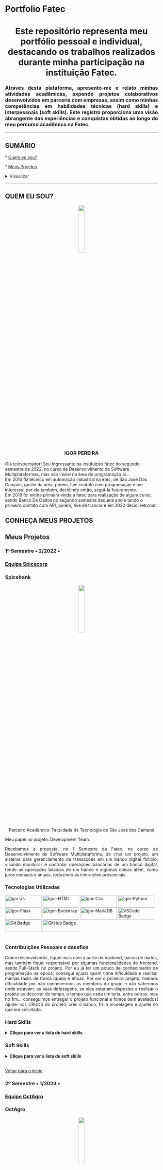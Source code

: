 # Portfolio Fatec
<h1 align="center">Este repositório representa meu portfólio pessoal e individual, destacando os trabalhos realizados durante minha participação na instituição Fatec.</h1>
<h3 align="justify">Através desta plataforma, apresento-me e relato minhas atividades acadêmicas, expondo projetos colaborativos desenvolvidos em parceria com empresas, assim como minhas competências em habilidades técnicas (hard skills) e interpessoais (soft skills). Este registro proporciona uma visão abrangente das experiências e conquistas obtidas ao longo do meu percurso acadêmico na Fatec.</h3>
<hr>
<h2> SUMÁRIO </h2>
<p>° <a href="#quem-eu-sou-?">Quem eu sou?</a></p>
<p>° <a href="#meus-projetos">Meus Projetos</a></p>
<details>
    <summary>Visualizar</summary>
    <div class="semestre1">
        <ul>
            <a href="#spicebank">1º Semestre • 2/2022 • SpiceCorp</a>
            <details>
                <summary>Detalhes</summary>
                <ul>° <a href="#tecnologias-utilizadas">Tecnologias Utilizadas</a></ul>
                <ul>° <a href="#contribuições-pessoais-e-desafios">Contribuições Pessoais e desafios</a></ul>
                <ul>° <a href="#hard-skills">Hard Skills</a></ul>
                <ul>° <a href="#hard-skills">Soft Skills</a></ul>
            </details>
        </ul>
    </div>
    <div class="semestre2">
        <ul>
            <a href="#octagro">2º Semestre • 1/2023 • OctAgro</a>
            <details>
                <summary>Detalhes</summary>
                <ul>° <a href="#tecnologias-utilizadas-">Tecnologias Utilizadas</a></ul>
                <ul>° <a href="#contribuições-pessoais-e-desafios-">Contribuições Pessoais e desafios</a></ul>
                <ul>° <a href="#hard-skills-">Hard Skills</a></ul>
                <ul>° <a href="#hard-skills-">Soft Skills</a></ul>
            </details>
        </ul>
    </div>
    <div class="semestre3">
        <ul>
            <a href="#ninetech">3º Semestre • 2/2023 • Ninetech</a>
            <details>
                <summary>Detalhes</summary>
                <ul>° <a href="#tecnologias-utilizadas--">Tecnologias Utilizadas</a></ul>
                <ul>° <a href="#contribuições-pessoais-e-desafios--">Contribuições Pessoais e desafios</a></ul>
                <ul>° <a href="#hard-skills--">Hard Skills</a></ul>
                <ul>° <a href="#hard-skills--">Soft Skills</a></ul>
            </details>
        </ul>
    </div>
</details>
<hr>

<h2> QUEM EU SOU?</h2>
<p align="center"><img src="https://github.com/igorpereira28.png" width="20%"></p>
<h3 align="center">IGOR PEREIRA</h3>
<p> Olá telespectador! Sou Ingressante na instituição fatec do segundo semestre de 2022, no curso de Desenvolvimento de Software Multiplataformas, mas não iniciei na área de programação aí...
<br>
Em 2016 fiz técnico em automação industrial na etec, de São José Dos Campos, gostei da área, porém, tive contato com programação e me interessei por ela também, decidindo então, segui-la futuramente.
<br>
Em 2019 foi minha primeira vinda a fatec para realização de algum curso, sendo Banco De Dados no segundo semestre daquele ano e tendo o primeiro contato com API, porém, tive de trancar e em 2022 decidi retornar.</p>

<h2>CONHEÇA MEUS PROJETOS</h2>

<div class="semestre1">
<h2>Meus Projetos</h2>
<h3>1º Semestre • 2/2022 • </h3>

<h3><a href="https://github.com/https-github-com-spicecorpdev/spicebank/">Equipe Spicecorp</a></h3>
<h3>Spicebank</h3>

<p align="center"><img src="https://github.com/https-github-com-spicecorpdev.png" width="20%"></img></p>

<p align="center">Parceiro Acadêmico: Faculdade de Tecnologia de São José dos Campos</p>

<p align="justify">Meu papel no projeto: Development Team.</p>

<p align="justify">Recebemos a proposta, no 1 Semestre da Fatec, no curso de Desenvolvimento de Software Multiplataforma, de criar um projeto, um sistema para gerenciamento de transações em um banco digital fictício, visando monitorar e controlar operações bancárias de um banco digital, tendo as operações básicas de um banco e algumas coisas além, como juros mensais e anuais, reduzindo as interações presenciais.</p>
<h3>Tecnologias Utilizadas</h3>
<div style="display: inline_block">
  <img align="center" alt="Igor-Js" height="40" width="120" src="https://img.shields.io/badge/JavaScript-323330?style=for-the-badge&logo=javascript&logoColor=F7DF1E" />
  <img align="center" alt="Igor-HTML" height="40" width="120" src="https://img.shields.io/badge/HTML5-E34F26?style=for-the-badge&logo=html5&logoColor=white" />
  <img align="center" alt="Igor-Css" height="40" width="120" src="https://img.shields.io/badge/CSS3-1572B6?style=for-the-badge&logo=css3&logoColor=white" />
  <img align="center" alt="Igor-Python" height="40" width="120" src="https://img.shields.io/badge/Python-3776AB?style=for-the-badge&logo=python&logoColor=white" />
  <img align="center" alt="Igor-Flask" height="40" width="120" src="https://img.shields.io/badge/Flask-000000?style=for-the-badge&logo=flask&logoColor=white" />
  <img align="center" alt="Igor-Bootstrap" height="40" width="120" src="https://img.shields.io/badge/Bootstrap-563D7C?style=for-the-badge&logo=bootstrap&logoColor=white" />
  <img align="center" alt="Igor-MariaDB" height="40" width="120" src="https://img.shields.io/badge/MariaDB-003545?style=for-the-badge&logo=mariadb&logoColor=white" />
  <img align="center" alt="VSCode Badge" height="40" width="120" src="https://img.shields.io/badge/VSCode-007ACC?style=for-the-badge&logo=visual-studio-code&logoColor=white" />
  <img align="center" alt="Git Badge" height="40" width="120" src="https://img.shields.io/badge/Git-F05032?style=for-the-badge&logo=git&logoColor=white" />
  <img align="center" alt="GitHub Badge" height="40" width="120" src="https://img.shields.io/badge/GitHub-181717?style=for-the-badge&logo=github&logoColor=white" />
</div>
<br>
<h3>Contribuições Pessoais e desafios</h3>
<p align="justify">Como desenvolvedor, fiquei mais com a parte do backend, banco de dados, mas também fiquei responsável por algumas funcionalidades do frontend, sendo Full-Stack no projeto.
Por eu já ter um pouco de conhecimento de programação na época, consegui ajudar quem tinha dificuldade e realizar minhas tasks de forma rápida e eficaz.
Por ser o primeiro projeto, tivemos dificuldade por não conhecermos os membros do grupo e não sabermos onde estavam, as suas defasagens, se eles estariam dispostos a realizar o projeto ao decorrer do tempo, o tempo que cada um teria, entre outros, mas no fim... conseguimos entregar o projeto funcional e fomos bem avaliados! 
Ajudei nos CRUDS do projeto, criei o banco, fiz a modelagem e ajudei no que era solicitado.</p>

<h3>Hard Skills</h3>
<details>
  <summary><b>Clique para ver a lista de hard skills</b></summary>
  <br>
  <table align="center">
    <tr>
      <th width="300px">Tecnologia/Metodologia</th>
      <th width="300px">Classificação</th>
    </tr>
    <tr>
      <td>Backend</td>
      <td>★★★★★</td>
    </tr>
    <tr>
      <td>MariaDB</td>
      <td>★★★★☆</td>
    </tr>
    <tr>
      <td>Figma</td>
      <td>★★☆☆☆</td>
    </tr>
    <tr>
      <td>FrontEnd</td>
      <td>★★★☆☆</td>
    </tr>
  </table>
</details>
<h3>Soft Skills</h3>
<details>
<summary><b>Clique para ver a lista de soft skills</b></summary>
  <br>
  <table align="center">
    <tr>
      <th width="300px">Habilidade</th>
      <th width="300px">Classificação</th>
    </tr>
    <tr>
      <td>Colaboração</td>
      <td>★★★★☆</td>
    </tr>
    <tr>
      <td>Organização</td>
      <td>★★★☆☆</td>
    </tr>
    <tr>
      <td>Planejamento</td>
      <td>★★★☆☆</td>
    </tr>
    <tr>
      <td>Autonomia</td>
      <td>★★★★★</td>
    </tr>
  </table>
</details>
<br>
<p><a href="#sumário">Voltar para o início</a></p>
</div>

<h3>2º Semestre • 1/2023 • </h3>

<h3><a href="https://github.com/OctAgro">Equipe OctAgro</a></h3>
<h3>OctAgro</h3>

<p align="center"><img src="https://github.com/OctAgro.png" width="20%"></img></p>

<p align="center">O projeto foi desenvolvido com a empresa parceira <a href="https://jaia.software">Jaia Software</a>, como cliente

<p align="justify">Meu papel no projeto: Development Team.</p>

<p align="justify">No 2° Semestre de curso, 1° Semestre do ano, o nosso cliente é a empresa Jaia Software, e nos fora proposto "Desenvolver um sistema de Inspeção de entrada para controle de recebimento de grãos."</p>
<div style="display: inline_block">
  <img align="center" alt="Igor-Js" height="40" width="120" src="https://img.shields.io/badge/JavaScript-323330?style=for-the-badge&logo=javascript&logoColor=F7DF1E" />
  <img align="center" alt="Igor-HTML" height="40" width="120" src="https://img.shields.io/badge/HTML5-E34F26?style=for-the-badge&logo=html5&logoColor=white" />
  <img align="center" alt="Igor-Css" height="40" width="120" src="https://img.shields.io/badge/CSS3-1572B6?style=for-the-badge&logo=css3&logoColor=white" />
  <img align="center" alt="Igor-React" height="40" width="120" src="https://img.shields.io/badge/React-61DAFB?style=for-the-badge&logo=react&logoColor=white" />
  <img align="center" alt="Igor-Express" height="40" width="120" src="https://img.shields.io/badge/Express-000000?style=for-the-badge&logo=express&logoColor=white"/>
  <img align="center" alt="Igor-Figma" height="40" width="120" src="https://img.shields.io/badge/Figma-F24E1E?style=for-the-badge&logo=figma&logoColor=white"/>
  <img align="center" alt="Igor-Jira" height="40" width="120" src="https://img.shields.io/badge/Jira-0052CC?style=for-the-badge&logo=jira&logoColor=white"/>
  <img align="center" alt="Igor-Bootstrap" height="40" width="120" src="https://img.shields.io/badge/Bootstrap-563D7C?style=for-the-badge&logo=bootstrap&logoColor=white" />
  <img align="center" alt="Igor-MySql" height="40" width="120" src="https://img.shields.io/badge/MySQL-00000F?style=for-the-badge&logo=mysql&logoColor=white" />
  <img align="center" alt="Igor-TS" height="40" width="120" src="https://img.shields.io/badge/TypeScript-3178C6?style=for-the-badge&logo=typescript&logoColor=white" />
  <img align="center" alt="Postman Badge" height="40" width="120" src="https://img.shields.io/badge/Postman-FF6C37?style=for-the-badge&logo=postman&logoColor=white" />
  <img align="center" alt="VSCode Badge" height="40" width="120" src="https://img.shields.io/badge/VSCode-007ACC?style=for-the-badge&logo=visual-studio-code&logoColor=white" />
  <img align="center" alt="Git Badge" height="40" width="120" src="https://img.shields.io/badge/Git-F05032?style=for-the-badge&logo=git&logoColor=white" />
  <img align="center" alt="GitHub Badge" height="40" width="120" src="https://img.shields.io/badge/GitHub-181717?style=for-the-badge&logo=github&logoColor=white" />
</div>
<br>
<h3>Contribuições Pessoais e desafios</h3>
<p align="justify">Como desenvolvedor, fiquei novamente mais com a parte do backend e banco de dados, porém, caso precisassem, ajudava no frontend.
Neste semestre e nesta API, foram novos grupos, porém, começamos em um ritmo muito bom e desenvolvemos o projeto sem dificuldades(em relação ao tempo), mas tivemos de aprender novas ferramentas.
Conseguimos entregar todos os desafios propostos, todas as tasks solucionadas e fomos além!
Neste projeto, começamos utilizar o método ORM, em TypeScript e eu fiz a parte dos usuários, CRUD, funcionalidades dele, como por ex: login, ajudei e fiz CRUD de outras tabelas, como Produto, Pedido, Fornecedor, correção de bugs e ajudei no que foi solicitado.</p>

<h3>Hard Skills</h3>
<details>
  <summary><b>Clique para ver a lista de hard skills</b></summary>
  <br>
  <table align="center">
    <tr>
      <th width="300px">Tecnologia/Metodologia</th>
      <th width="300px">Classificação</th>
    </tr>
    <tr>
      <td>Backend</td>
      <td>★★★★★</td>
    </tr>
    <tr>
      <td>MySQL</td>
      <td>★★★★☆</td>
    </tr>
    <tr>
      <td>FrontEnd</td>
      <td>★☆☆☆☆</td>
    </tr>
  </table>
</details>
<h3>Soft Skills</h3>
<details>
<summary><b>Clique para ver a lista de soft skills</b></summary>
  <br>
  <table align="center">
    <tr>
      <th width="300px">Habilidade</th>
      <th width="300px">Classificação</th>
    </tr>
    <tr>
      <td>Participação</td>
      <td>★★★★☆</td>
    </tr>
    <tr>
      <td>Autonomia</td>
      <td>★★★★★</td>
    </tr>
    <tr>
      <td>Colaboração</td>
      <td>★★★★☆</td>
    </tr>
    <tr>
      <td>Entrega e Resultado</td>
      <td>★★★★★</td>
    </tr>
  </table>
</details>
<p><a href="#sumário">Voltar para o início</a></p>
</div>

<hr>

<h3>3º Semestre • 2/2023 • </h3>

<h3><a href="https://github.com/Nine-Tech">Equipe Nine Tech</a></h3>
<h3>NineTech</h3>

<p align="center"><img src="https://github.com/Nine-Tech.png" width="20%"></img></p>

<p align="center">O projeto foi desenvolvido com a empresa parceira <a href="https://www.siatt.com.br/siatt/" target="_blank">SIATT</a>, como cliente</p>

<p align="justify">Meu papel no projeto: Development Team.</p>

<p align="justify">Recebemos a proposta da empresa Siatt, de fazer um sistema para gerenciar eficazmente seus projetos estratégicos em um cenário de complexidade, apresentamos uma solução abrangente e flexível, um Sistema de Gerenciamento de Times para Projetos Complexos. Esse sistema foi projetado para atender às necessidades específicas da Siatt, permitindo tanto um macro gerenciamento quanto um micro gerenciamento dos projetos.</p>
<div style="display: inline_block">
  <img align="center" alt="Java Badge" height="40" width="120" src="https://img.shields.io/badge/Java-007396?style=for-the-badge&logo=java&logoColor=white" />
  <img align="center" alt="JavaScript Badge" height="40" width="120" src="https://img.shields.io/badge/JavaScript-323330?style=for-the-badge&logo=javascript&logoColor=F7DF1E" />
  <img align="center" alt="Bootstrap Badge" height="40" width="120" src="https://img.shields.io/badge/Bootstrap-563D7C?style=for-the-badge&logo=bootstrap&logoColor=white" />
  <img align="center" alt="Jira Badge" height="40" width="120" src="https://img.shields.io/badge/Jira-0052CC?style=for-the-badge&logo=jira&logoColor=white" />
  <img align="center" alt="Docker Badge" height="40" width="120" src="https://img.shields.io/badge/Docker-2496ED?style=for-the-badge&logo=docker&logoColor=white" />
  <img align="center" alt="MySQL Badge" height="40" width="120" src="https://img.shields.io/badge/MySQL-00000F?style=for-the-badge&logo=mysql&logoColor=white" />
  <img align="center" alt="Eclipse Badge" height="40" width="120" src="https://img.shields.io/badge/Eclipse-2C2255?style=for-the-badge&logo=eclipse&logoColor=white" />
  <img align="center" alt="Postman Badge" height="40" width="120" src="https://img.shields.io/badge/Postman-FF6C37?style=for-the-badge&logo=postman&logoColor=white" />
  <img align="center" alt="Spring Badge" height="40" width="120" src="https://img.shields.io/badge/Spring-6DB33F?style=for-the-badge&logo=spring&logoColor=white" />
  <img align="center" alt="VSCode Badge" height="40" width="120" src="https://img.shields.io/badge/VSCode-007ACC?style=for-the-badge&logo=visual-studio-code&logoColor=white" />
  <img align="center" alt="Git Badge" height="40" width="120" src="https://img.shields.io/badge/Git-F05032?style=for-the-badge&logo=git&logoColor=white" />
  <img align="center" alt="GitHub Badge" height="40" width="120" src="https://img.shields.io/badge/GitHub-181717?style=for-the-badge&logo=github&logoColor=white" />
  <img align="center" alt="Slack Badge" height="40" width="120" src="https://img.shields.io/badge/Slack-4A154B?style=for-the-badge&logo=slack&logoColor=white" />
  <img align="center" alt="Igor-React" height="40" width="120" src="https://img.shields.io/badge/React-61DAFB?style=for-the-badge&logo=react&logoColor=white" />
</div>
<br>
<h3>Contribuições Pessoais e desafios</h3>
<p align="justify">Como desenvolvedor, fiquei novamente mais com a parte do backend, banco de dados e agora fiquei com algumas tasks em frontend.
Neste semestre e nesta API, manteve os grupos, só entrando novas pessoas.Começamos em um ritmo muito bom, porém, ao decorrer do semestre, entraram e saíram novas e pessoas e não mantivemos o mesmo ritmo do semestre passado, além de aprendermos novas ferramentas.
Conseguimos entregar todos os desafios propostos e todas as tasks solucionadas!
Continuamos utilizando ORM, porém, agora em Java - Spring Boot e começamos a utilizar o Docker e mais funcionalidades do Jira. Fiquei responsável por criar o inicio do projeto no backend, adicionando as alterações para conexão ao banco em propriedades e mudança da rota, CRUD dos Usuários, token - JWT, login com inspeção de entrada, autorização de usuário, correção de bugs(mais em frontend), funcionalidades necessárias das tasks, testes e ajudei no que foi solicitado.</p>

<h3>Hard Skills</h3>
<details>
  <summary><b>Clique para ver a lista de hard skills</b></summary>
  <br>
  <table align="center">
    <tr>
      <th width="300px">Tecnologia/Metodologia</th>
      <th width="300px">Classificação</th>
    </tr>
    <tr>
      <td>Backend</td>
      <td>★★★★★</td>
    </tr>
    <tr>
      <td>MySQL</td>
      <td>★★★★☆</td>
    </tr>
    <tr>
      <td>FrontEnd</td>
      <td>★★★☆☆</td>
    </tr>
  </table>
</details>
<h3>Soft Skills</h3>
<details>
<summary><b>Clique para ver a lista de soft skills</b></summary>
  <br>
  <table align="center">
    <tr>
      <th width="300px">Habilidade</th>
      <th width="300px">Classificação</th>
    </tr>
    <tr>
      <td>Participação</td>
      <td>★★★★☆</td>
    </tr>
    <tr>
      <td>Autonomia</td>
      <td>★★★★★</td>
    </tr>
    <tr>
      <td>Colaboração</td>
      <td>★★★★☆</td>
    </tr>
    <tr>
      <td>Entrega e Resultado</td>
      <td>★★★★★</td>
    </tr>
  </table>
</details>
<p><a href="#sumário">Voltar para o início</a></p>
</div>